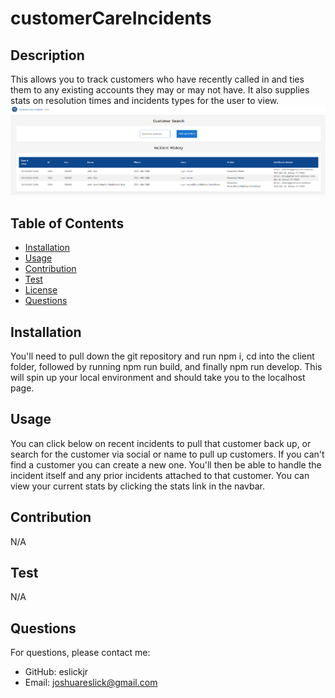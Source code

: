 # customerCareIncidents
  
  ## Description
  This allows you to track customers who have recently called in and ties them to any existing accounts they may or may not have. It also supplies stats on resolution times and incidents types for the user to view. ![screenshot](client/src/assets/Customer%20Care%20Incidents%20Dash.png)
  ## Table of Contents
  - [Installation](#installation)
  - [Usage](#usage)
  - [Contribution](#contribution)
  - [Test](#test)
  - [License](#license)
  - [Questions](#questions)
  ## Installation
  You'll need to pull down the git repository and run npm i, cd into the client folder, followed by running npm run build, and finally npm run develop. This will spin up your local environment and should take you to the localhost page.
  ## Usage
  You can click below on recent incidents to pull that customer back up, or search for the customer via social or name to pull up customers. If you can't find a customer you can create a new one. You'll then be able to handle the incident itself and any prior incidents attached to that customer. You can view your current stats by clicking the stats link in the navbar.
  ## Contribution
  N/A
  ## Test
  N/A
  
  
  ## Questions
  For questions, please contact me:
  - GitHub: eslickjr
  - Email: joshuareslick@gmail.com
  
